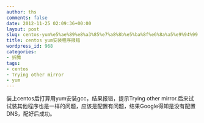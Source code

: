 ```yaml
---
author: ths
comments: false
date: 2012-11-25 02:09:36+00:00
layout: post
slug: centos-yum%e5%ae%89%e8%a3%85%e7%a8%8b%e5%ba%8f%e6%8a%a5%e9%94%99
title: centos yum安装程序报错
wordpress_id: 968
categories:
- 折腾
tags:
- centos
- Trying other mirror
- yum
---
```


装上centos后打算用yum安装gcc，结果报错，提示Trying other mirror.后来试试装其他程序也是一样的问题，应该是配置有问题，结果Google得知是没有配置DNS，配好后成功。



